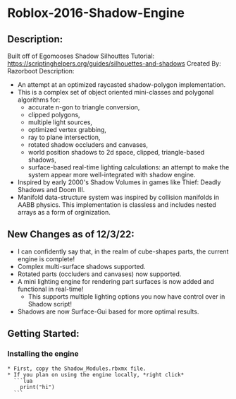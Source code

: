 # Roblox-2016-Shadow-Engine

## Description:
Built off of Egomooses Shadow Silhouttes Tutorial: https://scriptinghelpers.org/guides/silhouettes-and-shadows
Created By: Razorboot
Description: 
  * An attempt at an optimized raycasted shadow-polygon implementation. 
  * This is a complex set of object oriented mini-classes and polygonal algorithms for:
    * accurate n-gon to triangle conversion,
    * clipped polygons,
    * multiple light sources,
    * optimized vertex grabbing,
    * ray to plane intersection,
    * rotated shadow occluders and canvases,
    * world position shadows to 2d space, clipped, triangle-based shadows,
    * surface-based real-time lighting calculations:
      an attempt to make the system appear more well-integrated with shadow engine.
  * Inspired by early 2000's Shadow Volumes in games like Thief: Deadly Shadows and Doom III.
  * Manifold data-structure system was inspired by collision manifolds in AABB physics.
      This implementation is classless and includes nested arrays as a form of orginization.

## New Changes as of 12/3/22:
  * I can confidently say that, in the realm of cube-shapes parts, the current engine is complete!
  * Complex multi-surface shadows supported.
  * Rotated parts (occluders and canvases) now supported.
  * A mini lighting engine for rendering part surfaces is now added and functional in real-time!
    * This supports multiple lighting options you now have control over in Shadow script!
  * Shadows are now Surface-Gui based for more optimal results.


## Getting Started:
  ### Installing the engine
    * First, copy the Shadow_Modules.rbxmx file.
    * If you plan on using the engine locally, *right click*
      ```lua
        print("hi")
      ```